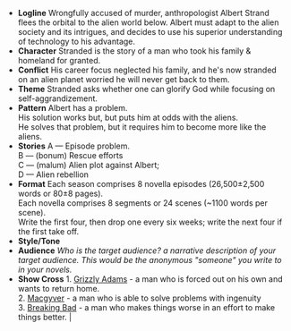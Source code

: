 * **Logline**   Wrongfully accused of murder, anthropologist Albert Strand flees the orbital to the alien world below. Albert must adapt to the alien society and its intrigues, and decides to use his superior understanding of technology to his advantage. 
* **Character** Stranded is the story of a man who took his family & homeland for granted. 
* **Conflict**  His career focus neglected his family, and he's now stranded on an alien planet worried he will never get back to them.  
* **Theme**     Stranded asks whether one can glorify God while focusing on self-aggrandizement. 
* **Pattern**   Albert has a problem. <br> His solution works but, but puts him at odds with the aliens. <br> He solves that problem, but it requires him to become more like the aliens.  
* **Stories**   A &mdash; Episode problem.<br> B &mdash; (bonum) Rescue efforts <br> C &mdash; (malum) Alien plot against Albert;<br>D &mdash; Alien rebellion 
* **Format**    Each season comprises 8 novella episodes (26,500±2,500 words or 80±8 pages). <br> Each novella comprises 8 segments or 24 scenes (~1100 words per scene). <br> Write the first four, then drop one every six weeks; write the next four if the first take off. 
* **Style/Tone**     
* **Audience**  _Who is the target audience? a narrative description of your target audience. This would be the anonymous "someone" you write to in your novels._  
* **Show Cross**    1. [Grizzly Adams](https://en.wikipedia.org/wiki/The_Life_and_Times_of_Grizzly_Adams) - a man who is forced out on his own and wants to return home. <br> 2. [Macgyver](https://en.wikipedia.org/wiki/MacGyver) - a man who is able to solve problems with ingenuity <br> 3. [Breaking Bad](https://en.wikipedia.org/wiki/Breaking_Bad) - a man who makes things worse in an effort to make things better.  |
